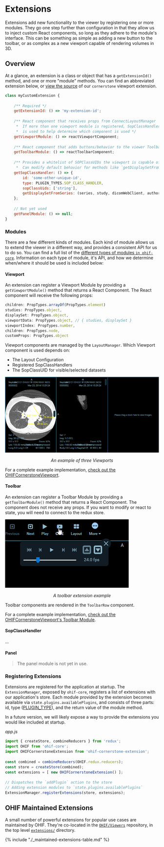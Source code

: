 # Extensions

Extensions add new functionality to the viewer by registering one or more modules. They go one step further than configuration in that they allow us to inject custom React components, so long as they adhere to the module's interface. This can be something as simple as adding a new button to the toolbar, or as complex as a new viewport capable of rendering volumes in 3D.

## Overview

At a glance, an extension is a class or object that has a `getExtensionId()` method, and one or more "module" methods. You can find an abbreviated extension below, or [view the source](https://github.com/OHIF/Viewers/blob/react/extensions/ohif-cornerstone-extension/src/OHIFCornerstoneExtension.js#L32-L65) of our `cornerstone` viewport extension.

```js
class myCustomExtension {

    /** Required */
    getExtensionId: () => 'my-extension-id';

    /** React component that receives props from ConnectLayoutManager
     *  If more than one viewport module is registered, SopClassHandler
     *  is used to help determine which component is used */
    getViewportModule: () => reactViewportComponent;

    /** React component that adds buttons/behavior to the viewer Toolbar */ 
    getToolbarModule: () => reactToolbarComponent;

    /** Provides a whitelist of SOPClassUIDs the viewport is capable of rendering.
     *  Can modify default behavior for methods like `getDisplaySetFromSeries` */
    getSopClassHandler: () => {
        id: 'some-other-unique-id',
        type: PLUGIN_TYPES.SOP_CLASS_HANDLER,
        sopClassUids: ['string'],
        getDisplaySetFromSeries: (series, study, dicomWebClient, authorizationHeaders) => ...
    };

    // Not yet used
    getPanelModule: () => null;
}
```

### Modules

There are a few different kinds of modules. Each kind of module allows us to extend the viewer in a different way, and provides a consistent API for us to do so. You can find a full list of the [different types of modules `in ohif-core`](https://github.com/OHIF/ohif-core/blob/43c08a29eff3fb646a0e83a03a236ddd84f4a6e8/src/plugins.js#L1-L6). Information on each type of module, it's API, and how we determine when/where it should be used is included below:

#### Viewport

An extension can register a Viewport Module by providing a `getViewportModule()` method that returns a React Component. The React component will receive the following props:

```js
children: PropTypes.arrayOf(PropTypes.element)
studies: PropTypes.object,
displaySet: PropTypes.object,
viewportData: PropTypes.object, // { studies, displaySet }
viewportIndex: PropTypes.number,
children: PropTypes.node,
customProps: PropTypes.object
```

Viewport components are managed by the `LayoutManager`. Which Viewport component is used depends on:

- The Layout Configuration
- Registered SopClassHandlers
- The SopClassUID for visible/selected datasets

![Cornerstone Viewport](../assets/img/extensions-viewport.png)
<center><i>An example of three Viewports</i></center>

For a complete example implementation, [check out the OHIFCornerstoneViewport](https://github.com/OHIF/Viewers/blob/react/extensions/ohif-cornerstone-extension/src/OHIFCornerstoneViewport.js).

#### Toolbar

An extension can register a Toolbar Module by providing a `getToolbarModule()` method that returns a React Component. The component does not receive any props. If you want to modify or react to state, you will need to connect to the redux store.

![Toolbar Extension](../assets/img/extensions-toolbar.gif)
<center><i>A toolbar extension example</i></center>

Toolbar components are rendered in the `ToolbarRow` component.

For a complete example implementation, [check out the OHIFCornerstoneViewport's Toolbar Module](https://github.com/OHIF/Viewers/blob/react/extensions/ohif-cornerstone-extension/src/ToolbarModule.js).

#### SopClassHandler

...

#### Panel

> The panel module is not yet in use.

### Registering Extensions

Extensions are registered for the application at startup. The `ExtensionManager`, exposed by `ohif-core`, registers a list of extensions with our application's store. Each module provided by the extension becomes available via `state.plugins.availablePlugins`, and consists of three parts: id, type ([PLUGIN_TYPE](https://github.com/OHIF/ohif-core/blob/43c08a29eff3fb646a0e83a03a236ddd84f4a6e8/src/plugins.js#L1-L6)), and the return value of the module method.

In a future version, we will likely expose a way to provide the extensions you would like included at startup.

_app.js_

```js
import { createStore, combineReducers } from 'redux';
import OHIF from 'ohif-core';
import OHIFCornerstoneExtension from 'ohif-cornerstone-extension';

const combined = combineReducers(OHIF.redux.reducers);
const store = createStore(combined);
const extensions = [ new OHIFCornerstoneExtension() ];

// Dispatches the `addPlugin` action to the store
// Adding extension modules to `state.plugins.availablePlugins`
ExtensionManager.registerExtensions(store, extensions);
```

## OHIF Maintained Extensions

A small number of powerful extensions for popular use cases are maintained by OHIF. They're co-located in the [`OHIF/Viewers`](https://github.com/OHIF/Viewers/tree/react/) repository, in the top level [`extensions/`](https://github.com/OHIF/Viewers/tree/react/extensions) directory. 

{% include "./_maintained-extensions-table.md" %}
